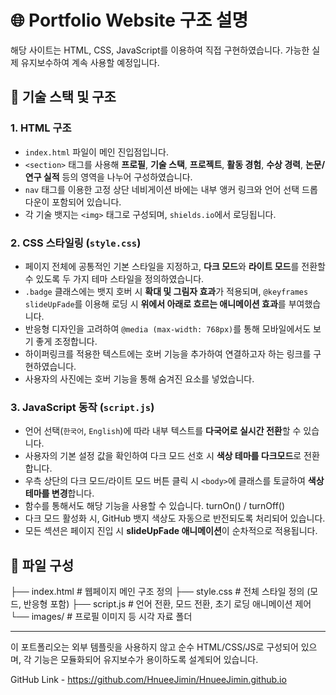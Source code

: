 # 🌐 Portfolio Website 구조 설명

해당 사이트는 HTML, CSS, JavaScript를 이용하여 직접 구현하였습니다.
가능한 실제 유지보수하여 계속 사용할 예정입니다.

## 🔧 기술 스택 및 구조

### 1. HTML 구조
- `index.html` 파일이 메인 진입점입니다.
- `<section>` 태그를 사용해 **프로필**, **기술 스택**, **프로젝트**, **활동 경험**, **수상 경력**, **논문/연구 실적** 등의 영역을 나누어 구성하였습니다.
- `nav` 태그를 이용한 고정 상단 네비게이션 바에는 내부 앵커 링크와 언어 선택 드롭다운이 포함되어 있습니다.
- 각 기술 뱃지는 `<img>` 태그로 구성되며, `shields.io`에서 로딩됩니다.

### 2. CSS 스타일링 (`style.css`)
- 페이지 전체에 공통적인 기본 스타일을 지정하고, **다크 모드**와 **라이트 모드**를 전환할 수 있도록 두 가지 테마 스타일을 정의하였습니다.
- `.badge` 클래스에는 뱃지 호버 시 **확대 및 그림자 효과**가 적용되며, `@keyframes slideUpFade`를 이용해 로딩 시 **위에서 아래로 흐르는 애니메이션 효과**를 부여했습니다.
- 반응형 디자인을 고려하여 `@media (max-width: 768px)`를 통해 모바일에서도 보기 좋게 조정합니다.
- 하이퍼링크를 적용한 텍스트에는 호버 기능을 추가하여 연결하고자 하는 링크를 구현하였습니다.
- 사용자의 사진에는 호버 기능을 통해 숨겨진 요소를 넣었습니다.

### 3. JavaScript 동작 (`script.js`)
- 언어 선택(`한국어`, `English`)에 따라 내부 텍스트를 **다국어로 실시간 전환**할 수 있습니다.
- 사용자의 기본 설정 값을 확인하여 다크 모드 선호 시 **색상 테마를 다크모드**로 전환합니다.
- 우측 상단의 다크 모드/라이트 모드 버튼 클릭 시 `<body>`에 클래스를 토글하여 **색상 테마를 변경**합니다.
- 함수를 통해서도 해당 기능을 사용할 수 있습니다. turnOn() / turnOff()
- 다크 모드 활성화 시, GitHub 뱃지 색상도 자동으로 반전되도록 처리되어 있습니다.
- 모든 섹션은 페이지 진입 시 **slideUpFade 애니메이션**이 순차적으로 적용됩니다.

## 📂 파일 구성
├── index.html # 웹페이지 메인 구조 정의
├── style.css # 전체 스타일 정의 (모드, 반응형 포함)
├── script.js # 언어 전환, 모드 전환, 초기 로딩 애니메이션 제어
└── images/ # 프로필 이미지 등 시각 자료 폴더

---

이 포트폴리오는 외부 템플릿을 사용하지 않고 순수 HTML/CSS/JS로 구성되어 있으며, 각 기능은 모듈화되어 유지보수가 용이하도록 설계되어 있습니다.

GitHub Link - https://github.com/HnueeJimin/HnueeJimin.github.io
